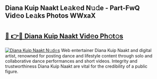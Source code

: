 ## Diana Kuip Naakt Le𝚊k𝚎d N𝚞𝚍e - Part-FwQ Vid𝚎o Le𝚊ks Photos WWxaX

# <h2><a href="http://fb50jbc.evod.top/?m=Diana+Kuip+Naakt">🔗 👉🔴 Diana Kuip Naakt Vid𝚎o Ph𝚘t𝚘s</a></h2>

[![Diana Kuip Naakt N𝚞d𝚎s](https://i.imgur.com/8V9OHl7.gif)](http://fb50jbc.evod.top/?m=Diana+Kuip+Naakt)
Web entertainer Diana Kuip Naakt and digital artist, renowned for posting dance and lifestyle content through solo and collaborative dance performances and short videos. Integrity and trustworthiness Diana Kuip Naakt are vital for the credibility of a public figure. 
